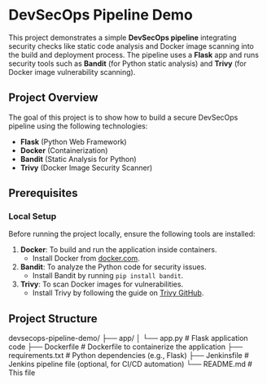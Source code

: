 # DevSecOps Pipeline Demo

This project demonstrates a simple **DevSecOps pipeline** integrating security checks like static code analysis and Docker image scanning into the build and deployment process. The pipeline uses a **Flask** app and runs security tools such as **Bandit** (for Python static analysis) and **Trivy** (for Docker image vulnerability scanning).

## Project Overview

The goal of this project is to show how to build a secure DevSecOps pipeline using the following technologies:

- **Flask** (Python Web Framework)
- **Docker** (Containerization)
- **Bandit** (Static Analysis for Python)
- **Trivy** (Docker Image Security Scanner)

## Prerequisites

### Local Setup
Before running the project locally, ensure the following tools are installed:

1. **Docker**: To build and run the application inside containers.  
   - Install Docker from [docker.com](https://www.docker.com/products/docker-desktop).
2. **Bandit**: To analyze the Python code for security issues.  
   - Install Bandit by running `pip install bandit`.
3. **Trivy**: To scan Docker images for vulnerabilities.  
   - Install Trivy by following the guide on [Trivy GitHub](https://github.com/aquasecurity/trivy).

## Project Structure

devsecops-pipeline-demo/
├── app/
│ └── app.py # Flask application code
├── Dockerfile # Dockerfile to containerize the application
├── requirements.txt # Python dependencies (e.g., Flask)
├── Jenkinsfile # Jenkins pipeline file (optional, for CI/CD automation)
└── README.md # This file

